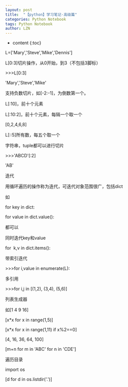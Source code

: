 ```yaml
---
layout: post
title:  "【python】学习笔记·高级篇" 
categories: Python Notebook
tags: Python Notebook
author: LZN
---
```


* content
{:toc}

L=['Mary','Steve','Mike','Dennis']

L[0:3]切片操作，从0开始，到3（不包括3脚标）

&gt;&gt;&gt;L[0:3]

'Mary','Steve','Mike'

支持负数切片，如[-2:-1]，为倒数第一个。

L[:10]，前十个元素

L[:10:2]，前十个元素，每隔一个取一个

[0,2,4,6,8]

L[::5]所有数，每五个取一个

字符串，tuple都可以进行切片

&gt;&gt;&gt;'ABCD'[:2]

'AB'

迭代

用循环遍历的操作称为迭代，可迭代对象范围很广，包括dict

如

for key in dict:

for value in dict.value():

都可以

同时迭代key和value

for  k,v in dict.items():

带索引迭代

&gt;&gt;&gt;for i,value in enumerate(L):

多引用

&gt;&gt;&gt;for i,j in [(1,2), (3,4), (5,6)]

列表生成器

如[1 4 9 16]

[x*x for x in range(1,5)]

[x*x for x in range(1,11) if x%2==0]

[4, 16, 36, 64, 100]

[m+n for m in 'ABC' for n in 'CDE']

遍历目录

import os

[d for d in os.listdir('.')]
